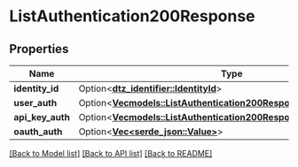 # ListAuthentication200Response

## Properties

Name | Type | Description | Notes
------------ | ------------- | ------------- | -------------
**identity_id** | Option<[**dtz_identifier::IdentityId**](dtz_identifier::IdentityId.md)> |  | [optional]
**user_auth** | Option<[**Vec<models::ListAuthentication200ResponseUserAuthInner>**](listAuthentication_200_response_userAuth_inner.md)> |  | [optional]
**api_key_auth** | Option<[**Vec<models::ListAuthentication200ResponseApiKeyAuthInner>**](listAuthentication_200_response_apiKeyAuth_inner.md)> |  | [optional]
**oauth_auth** | Option<[**Vec<serde_json::Value>**](serde_json::Value.md)> |  | [optional]

[[Back to Model list]](../README.md#documentation-for-models) [[Back to API list]](../README.md#documentation-for-api-endpoints) [[Back to README]](../README.md)


